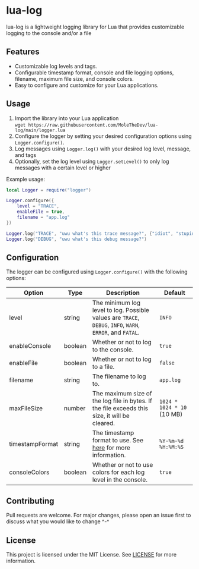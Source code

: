 # lua-log

lua-log is a lightweight logging library for Lua that provides customizable logging to the console and/or a file

## Features

- Customizable log levels and tags.
- Configurable timestamp format, console and file logging options, filename, maximum file size, and console colors.
- Easy to configure and customize for your Lua applications.

## Usage

1. Import the library into your Lua application<br>
`wget https://raw.githubusercontent.com/MoleTheDev/lua-log/main/logger.lua`
2. Configure the logger by setting your desired configuration options using `Logger.configure()`.
3. Log messages using `Logger.log()` with your desired log level, message, and tags
4. Optionally, set the log level using `Logger.setLevel()` to only log messages with a certain level or higher

Example usage:

```lua
local Logger = require("logger")

Logger.configure({
    level = "TRACE",
    enableFile = true,
    filename = "app.log"
})

Logger.log("TRACE", "uwu what's this trace message?", {"idiot", "stupid"})
Logger.log("DEBUG", "uwu what's this debug message?")
```

## Configuration

The logger can be configured using `Logger.configure()` with the following options:

| Option | Type | Description | Default |
| --- | --- | --- | --- |
| level | string | The minimum log level to log. Possible values are `TRACE`, `DEBUG`, `INFO`, `WARN`, `ERROR`, and `FATAL`. | `INFO` |
| enableConsole | boolean | Whether or not to log to the console. | `true` |
| enableFile | boolean | Whether or not to log to a file. | `false` |
| filename | string | The filename to log to. | `app.log` |
| maxFileSize | number | The maximum size of the log file in bytes. If the file exceeds this size, it will be cleared. | `1024 * 1024 * 10` (10 MB) |
| timestampFormat | string | The timestamp format to use. See [here](https://help.sumologic.com/docs/send-data/reference-information/time-reference/) for more information. | `%Y-%m-%d %H:%M:%S` |
| consoleColors | boolean | Whether or not to use colors for each log level in the console. | `true` |

## Contributing

Pull requests are welcome. For major changes, please open an issue first to discuss what you would like to change ^-^

## License

This project is licensed under the MIT License. See [LICENSE](LICENSE) for more information.
